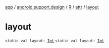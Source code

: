 [app](../../../index.md) / [android.support.design](../../index.md) / [R](../index.md) / [attr](index.md) / [layout](.)

# layout

`static val layout: `[`Int`](https://kotlinlang.org/api/latest/jvm/stdlib/kotlin/-int/index.html)
`static val layout: `[`Int`](https://kotlinlang.org/api/latest/jvm/stdlib/kotlin/-int/index.html)